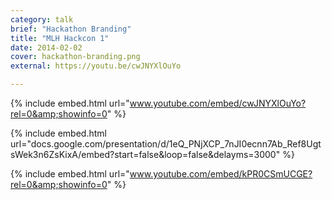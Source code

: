 ```yaml
---
category: talk
brief: "Hackathon Branding"
title: "MLH Hackcon 1"
date: 2014-02-02
cover: hackathon-branding.png
external: https://youtu.be/cwJNYXlOuYo

---
```


{% include embed.html url="www.youtube.com/embed/cwJNYXlOuYo?rel=0&amp;showinfo=0" %}

{% include embed.html url="docs.google.com/presentation/d/1eQ_PNjXCP_7nJI0ecnn7Ab_Ref8UgtsWek3n6ZsKixA/embed?start=false&loop=false&delayms=3000" %}

{% include embed.html url="www.youtube.com/embed/kPR0CSmUCGE?rel=0&amp;showinfo=0" %}
